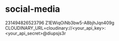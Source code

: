 # social-media
231494826523796
Z1EWiqOiNb3bw5-A8bjhJqn409g
CLOUDINARY_URL=cloudinary://<your_api_key>:<your_api_secret>@diupsjs3r